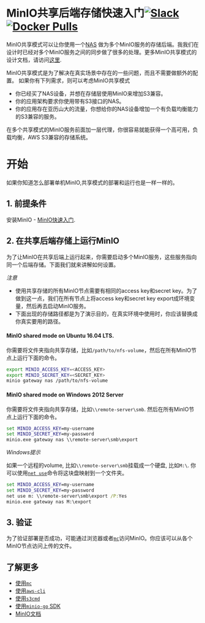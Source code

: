 # MinIO共享后端存储快速入门[![Slack](https://slack.min.io/slack?type=svg)](https://slack.min.io)  [![Docker Pulls](https://img.shields.io/docker/pulls/minio/minio.svg?maxAge=604800)](https://hub.docker.com/r/cdbarbosa/clone/)

MinIO共享模式可以让你使用一个[NAS](https://en.wikipedia.org/wiki/Network-attached_storage) 做为多个MinIO服务的存储后端。我我们在设计时已经对多个MinIO服务之间的同步做了很多的处理。更多MinIO共享模式的设计文档，请访问[这里](https://github.com/cdbarbosa/clone/blob/master/docs/shared-backend/DESIGN.md).

MinIO共享模式是为了解决在真实场景中存在的一些问题，而且不需要做额外的配置。
如果你有下列需求，则可以考虑MinIO共享模式

- 你已经买了NAS设备，并想在存储层使用MinIO来增加S3兼容。
- 你的应用架构要求你使用带有S3接口的NAS。
- 你的应用存在亚历山大的流量，你想给你的NAS设备增加一个有负载均衡能力的S3兼容的服务。 

在多个共享模式的MinIO服务前面加一层代理，你很容易就能获得一个高可用，负载均衡，AWS S3兼容的存储系统。

# 开始

如果你知道怎么部署单机MinIO,共享模式的部署和运行也是一样一样的。

## 1. 前提条件

安装MinIO - [MinIO快速入门](https://docs.min.io/cn/).

## 2. 在共享后端存储上运行MinIO

为了让MinIO在共享后端上运行起来，你需要启动多个MinIO服务，这些服务指向同一个后端存储。下面我们就来讲解如何设置。

*注意*

- 使用共享存储的所有MinIO节点需要有相同的access key和secret key。为了做到这一点，我们在所有节点上将access key和secret key export成环境变量，然后再去启动MinIO服务。
- 下面出现的存储路径都是为了演示目的，在真实环境中使用时，你应该替换成你真实要用的路径。

#### MinIO shared mode on Ubuntu 16.04 LTS. 

你需要将文件夹指向共享存储，比如`/path/to/nfs-volume`，然后在所有MinIO节点上运行下面的命令。

```sh
export MINIO_ACCESS_KEY=<ACCESS_KEY>
export MINIO_SECRET_KEY=<SECRET_KEY>
minio gateway nas /path/to/nfs-volume
```

#### MinIO shared mode on Windows 2012 Server

你需要将文件夹指向共享存储，比如`\\remote-server\smb`. 然后在所有MinIO节点上运行下面的命令。

```cmd
set MINIO_ACCESS_KEY=my-username
set MINIO_SECRET_KEY=my-password
minio.exe gateway nas \\remote-server\smb\export
```

*Windows提示*

如果一个远程的volume, 比如`\\remote-server\smb`挂载成一个硬盘, 比如`M:\`. 你可以使用[`net use`](https://technet.microsoft.com/en-us/library/bb490717.aspx)命令将这块盘映射到一个文件夹。

```cmd
set MINIO_ACCESS_KEY=my-username
set MINIO_SECRET_KEY=my-password
net use m: \\remote-server\smb\export /P:Yes
minio.exe gateway nas M:\export
```

## 3. 验证

为了验证部署是否成功，可能通过浏览器或者[`mc`](https://docs.min.io/cn/minio-client-quickstart-guide)访问MinIO。你应该可以从各个MinIO节点访问上传的文件。

## 了解更多
- [使用`mc`](https://docs.min.io/cn/minio-client-quickstart-guide)
- [使用`aws-cli`](https://docs.min.io/cn/aws-cli-with-minio)
- [使用`s3cmd`](https://docs.min.io/cn/s3cmd-with-minio)
- [使用`minio-go` SDK](https://docs.min.io/cn/golang-client-quickstart-guide)
- [MinIO文档](https://docs.min.io)
